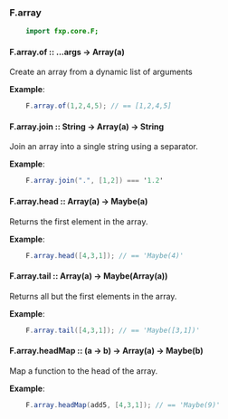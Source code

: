### F.array

```actionscript
    import fxp.core.F;
```

#### F.array.of :: ...args → Array(a)

Create an array from a dynamic list of arguments

**Example**:
```actionscript
    F.array.of(1,2,4,5); // == [1,2,4,5]
```

#### F.array.join :: String → Array(a) → String

Join an array into a single string using a separator.

**Example**:
```actionscript
    F.array.join(".", [1,2]) === '1.2'
```

#### F.array.head :: Array(a) → Maybe(a)

Returns the first element in the array.

**Example**:
```actionscript
    F.array.head([4,3,1]); // == 'Maybe(4)'
```

#### F.array.tail :: Array(a) → Maybe(Array(a))

Returns all but the first elements in the array.

**Example**:
```actionscript
    F.array.tail([4,3,1]); // == 'Maybe([3,1])'
```

#### F.array.headMap :: (a → b) → Array(a) → Maybe(b)

Map a function to the head of the array.

**Example**:
```actionscript
    F.array.headMap(add5, [4,3,1]); // == 'Maybe(9)'
```

